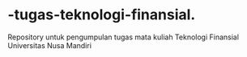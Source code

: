 # -tugas-teknologi-finansial.
Repository untuk pengumpulan tugas mata kuliah Teknologi Finansial Universitas Nusa Mandiri
